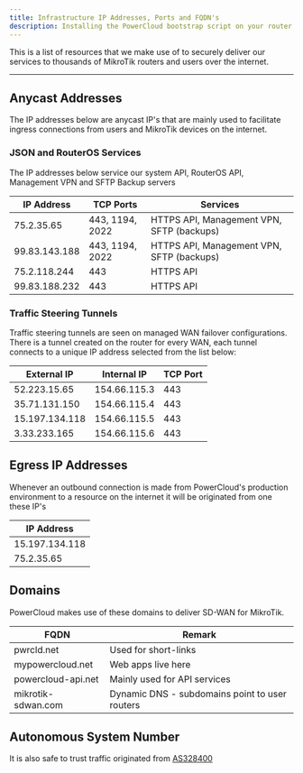 ```yaml
---
title: Infrastructure IP Addresses, Ports and FQDN's
description: Installing the PowerCloud bootstrap script on your router add an automatic scheduler to your router.
---
```


This is a list of resources that we make use of to securely deliver our services to thousands of MikroTik routers and users over the internet.

---

## Anycast Addresses

The IP addresses below are anycast IP's that are mainly used to facilitate ingress connections from users and MikroTik devices on the internet.


### JSON and RouterOS Services

The IP addresses below service our system API, RouterOS API, Management VPN and SFTP Backup servers

| IP Address | TCP Ports | Services |
|------------|------|-------------|
| 75.2.35.65 | 443, 1194, 2022 | HTTPS API, Management VPN, SFTP (backups) |
| 99.83.143.188 | 443, 1194, 2022 | HTTPS API, Management VPN, SFTP (backups) |
| 75.2.118.244 | 443 | HTTPS API |
| 99.83.188.232 | 443 | HTTPS API |


### Traffic Steering Tunnels

Traffic steering tunnels are seen on managed WAN failover configurations. There is a tunnel created on the router for every WAN, each tunnel connects to a unique IP address selected from the list below:

| External IP | Internal IP | TCP Port |
|------------|------|------|
| 52.223.15.65 | 154.66.115.3 | 443 |
| 35.71.131.150 | 154.66.115.4 | 443 |
| 15.197.134.118 | 154.66.115.5 | 443 |
| 3.33.233.165 | 154.66.115.6 | 443 |


## Egress IP Addresses

Whenever an outbound connection is made from PowerCloud's production environment to a resource on the internet it will be originated from one these IP's

| IP Address |
|------------|
| 15.197.134.118 |
| 75.2.35.65 |

## Domains

PowerCloud makes use of these domains to deliver SD-WAN for MikroTik.

| FQDN | Remark |
|------------|------|
| pwrcld.net | Used for short-links |
| mypowercloud.net | Web apps live here |
| powercloud-api.net | Mainly used for API services
| mikrotik-sdwan.com | Dynamic DNS - subdomains point to user routers

## Autonomous System Number

It is also safe to trust traffic originated from [AS328400](https://www.peeringdb.com/net/10680)
